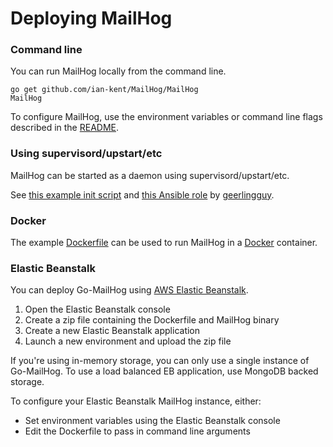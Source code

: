Deploying MailHog
=================

### Command line

You can run MailHog locally from the command line.

    go get github.com/ian-kent/MailHog/MailHog
    MailHog

To configure MailHog, use the environment variables or command line flags
described in the [README](README.md).

### Using supervisord/upstart/etc

MailHog can be started as a daemon using supervisord/upstart/etc.

See [this example init script](https://github.com/geerlingguy/ansible-role-mailhog/blob/master/files/mailhog)
and [this Ansible role](https://github.com/geerlingguy/ansible-role-mailhog) by [geerlingguy](https://github.com/geerlingguy).

### Docker

The example [Dockerfile](Dockerfile) can be used to run MailHog in a [Docker](https://www.docker.com/) container.

### Elastic Beanstalk

You can deploy Go-MailHog using [AWS Elastic Beanstalk](http://aws.amazon.com/elasticbeanstalk/).

1. Open the Elastic Beanstalk console
2. Create a zip file containing the Dockerfile and MailHog binary
3. Create a new Elastic Beanstalk application
4. Launch a new environment and upload the zip file

If you're using in-memory storage, you can only use a single instance of
Go-MailHog. To use a load balanced EB application, use MongoDB backed storage.

To configure your Elastic Beanstalk MailHog instance, either:

* Set environment variables using the Elastic Beanstalk console
* Edit the Dockerfile to pass in command line arguments
